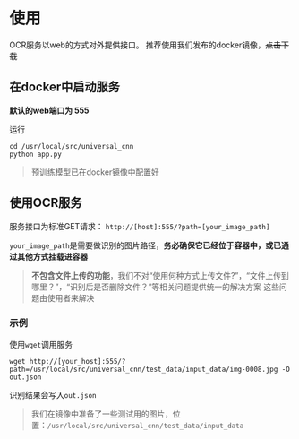 
# 使用
OCR服务以web的方式对外提供接口。 推荐使用我们发布的docker镜像，~~点击下载~~

## 在docker中启动服务
**默认的web端口为 555**

运行
``` shell
cd /usr/local/src/universal_cnn
python app.py
```

> 预训练模型已在docker镜像中配置好

## 使用OCR服务
服务接口为标准GET请求：
`http://[host]:555/?path=[your_image_path]`

`your_image_path`是需要做识别的图片路径，**务必确保它已经位于容器中，或已通过其他方式挂载进容器**

> **不包含文件上传的功能**，我们不对“使用何种方式上传文件?”，“文件上传到哪里？”，“识别后是否删除文件？”等相关问题提供统一的解决方案
> 这些问题由使用者来解决

### 示例
使用`wget`调用服务
``` shell
wget http://[your_host]:555/?path=/usr/local/src/universal_cnn/test_data/input_data/img-0008.jpg -O out.json
```
识别结果会写入`out.json`

> 我们在镜像中准备了一些测试用的图片，位置：`/usr/local/src/universal_cnn/test_data/input_data`
